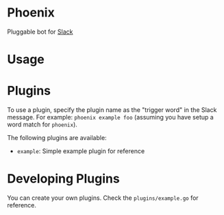 # Phoenix
Pluggable bot for [Slack](http://slack.com)

# Usage

# Plugins
To use a plugin, specify the plugin name as the "trigger word" in the Slack message.  For example: `phoenix example foo` (assuming you have setup a word match for `phoenix`).

The following plugins are available:

* `example`: Simple example plugin for reference

# Developing Plugins
You can create your own plugins.  Check the `plugins/example.go` for reference.
